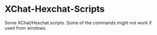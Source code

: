 # XChat-Hexchat-Scripts
Some XChat/Hexchat scripts.
Some of the commands might not work if used from windows.
